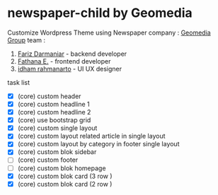 # newspaper-child by Geomedia
Customize Wordpress Theme using Newspaper
company : [Geomedia Group](https://geomedia.id/)
team :
1. [Fariz Darmaniar](https://www.linkedin.com/in/haromy/) - backend developer
2. [Fathana E.](https://www.linkedin.com/in/fathhana-euclidea/) - frontend developer
3. [idham rahmanarto](https://www.linkedin.com/in/idham-rahmanarto-1257a348/) - UI UX designer

task list
- [x] \(core) custom header
- [x] \(core) custom headline 1
- [x] \(core) custom headline 2
- [x] \(core) use bootstrap grid
- [x] \(core) custom single layout
- [x] \(core) custom layout related article in single layout
- [x] \(core) custom layout by category in footer single layout
- [x] \(core) custom blok sidebar
- [ ] \(core) custom footer
- [ ] \(core) custom blok homepage
- [x] \(core) custom blok card (3 row )
- [x] \(core) custom blok card (2 row )